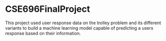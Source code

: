 # CSE696FinalProject
This project used user response data on the trolley problem and its different variants to build a machine learning model capable of predicting a users response based on their information.
